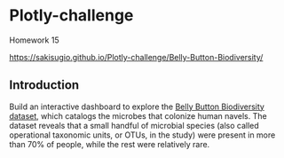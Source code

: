 # Plotly-challenge
Homework 15

https://sakisugio.github.io/Plotly-challenge/Belly-Button-Biodiversity/

## Introduction
Build an interactive dashboard to explore the [Belly Button Biodiversity dataset], which catalogs the microbes that colonize human navels.
The dataset reveals that a small handful of microbial species (also called operational taxonomic units, or OTUs, in the study) were present in more than 70% of people, while the rest were relatively rare.


[Belly Button Biodiversity dataset]: http://robdunnlab.com/projects/belly-button-biodiversity/
